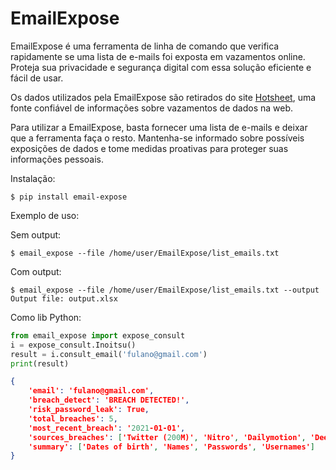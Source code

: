 # EmailExpose

EmailExpose é uma ferramenta de linha de comando que verifica rapidamente se uma lista de e-mails foi exposta em vazamentos online. Proteja sua privacidade e segurança digital com essa solução eficiente e fácil de usar.

Os dados utilizados pela EmailExpose são retirados do site [Hotsheet](https://www.hotsheet.com/inoitsu/), uma fonte confiável de informações sobre vazamentos de dados na web.

Para utilizar a EmailExpose, basta fornecer uma lista de e-mails e deixar que a ferramenta faça o resto. Mantenha-se informado sobre possíveis exposições de dados e tome medidas proativas para proteger suas informações pessoais.

Instalação:

```shell
$ pip install email-expose
```

Exemplo de uso:

Sem output:

```shell
$ email_expose --file /home/user/EmailExpose/list_emails.txt
```

Com output:

```shell
$ email_expose --file /home/user/EmailExpose/list_emails.txt --output
Output file: output.xlsx
```

Como lib Python:
```python
from email_expose import expose_consult
i = expose_consult.Inoitsu()
result = i.consult_email('fulano@gmail.com')
print(result)
```
```json
{
    'email': 'fulano@gmail.com',
    'breach_detect': 'BREACH DETECTED!',
    'risk_password_leak': True,
    'total_breaches': 5,
    'most_recent_breach': '2021-01-01',
    'sources_breaches': ['Twitter (200M)', 'Nitro', 'Dailymotion', 'Deezer', 'Vakinha'],
    'summary': ['Dates of birth', 'Names', 'Passwords', 'Usernames']
}
```